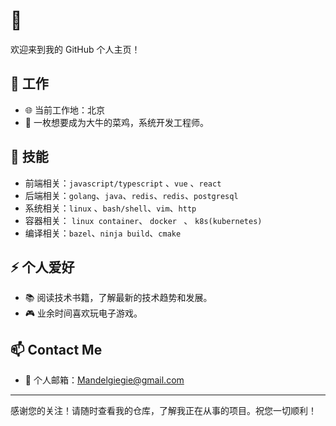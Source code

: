 #  👋

欢迎来到我的 GitHub 个人主页！

## 🔭 工作

- 🌐 当前工作地：北京
- 🚀 一枚想要成为大牛的菜鸡，系统开发工程师。

## 🌱 技能

- 前端相关：`javascript/typescript` 、`vue` 、`react` 
- 后端相关：`golang`、`java`、`redis`、`redis`、`postgresql`
- 系统相关：`linux` 、`bash/shell`、`vim`、`http`
- 容器相关： `linux container`、 `docker ` 、 `k8s(kubernetes)`
- 编译相关：`bazel`、`ninja build`、`cmake`

## ⚡ 个人爱好

- 📚 阅读技术书籍，了解最新的技术趋势和发展。
- 🎮 业余时间喜欢玩电子游戏。

## 📫 Contact Me

- 📧 个人邮箱：Mandelgiegie@gmail.com

---
感谢您的关注！请随时查看我的仓库，了解我正在从事的项目。祝您一切顺利！
